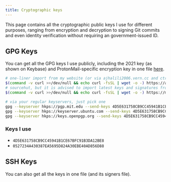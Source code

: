 ```yaml
---
title: Cryptographic keys
---
```

This page contains all the cryptographic public keys I use for different purposes, ranging from
encryption and decryption to signing Git commits and even identity verification without requiring
an government-issued ID.

## GPG Keys

You can get all the GPG keys I use publicly, including the 2021 key (as shown on Keybase) and
ProtonMail-specific encryption key in one file [here](./keys.asc).

```bash
# one-liner import from my website (or via ajhalili2006.vern.cc and ctrl-c.club/~ajhalili2006)
$(command -v curl >>/dev/null && echo curl -fsSL | wget -o -) https://andreijiroh.uk.eu.org/keys/pgp.asc | gpg --import
# sourcehut, but it is advised to import latest keys and signatures from keyservers, listed below
$(command -v curl >>/dev/null && echo curl -fsSL | wget -o -) https://meta.sr.ht/~ajhalili2006.pgp | gpg --import

# via your regular keyservers, just pick one
gpg --keyserver hkps://pgp.mit.edu --send-keys 4D5E631758CB9CC45941B1CE67BFC91B3DA12BE8 0527234A430387EA5695D824A30EBE40AD856D88
gpg --keyserver hkps://keyserver.ubuntu.com --send-keys 4D5E631758CB9CC45941B1CE67BFC91B3DA12BE8 0527234A430387EA5695D824A30EBE40AD856D88
gpg --keyserver hkps://keys.openpgp.org --send-keys 4D5E631758CB9CC45941B1CE67BFC91B3DA12BE8 0527234A430387EA5695D824A30EBE40AD856D88
```

### Keys I use

* `4D5E631758CB9CC45941B1CE67BFC91B3DA12BE8`
* `0527234A430387EA5695D824A30EBE40AD856D88`

## SSH Keys

You can also get all the keys in one file (and its signers file).
